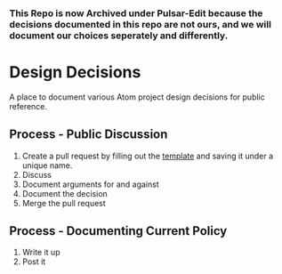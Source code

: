 ### This Repo is now Archived under Pulsar-Edit because the decisions documented in this repo are not ours, and we will document our choices seperately and differently.

# Design Decisions

A place to document various Atom project design decisions for public reference.

## Process - Public Discussion

1. Create a pull request by filling out the [template](TEMPLATE.md) and saving it under a unique name.
1. Discuss
1. Document arguments for and against
1. Document the decision
1. Merge the pull request

## Process - Documenting Current Policy

1. Write it up
1. Post it
